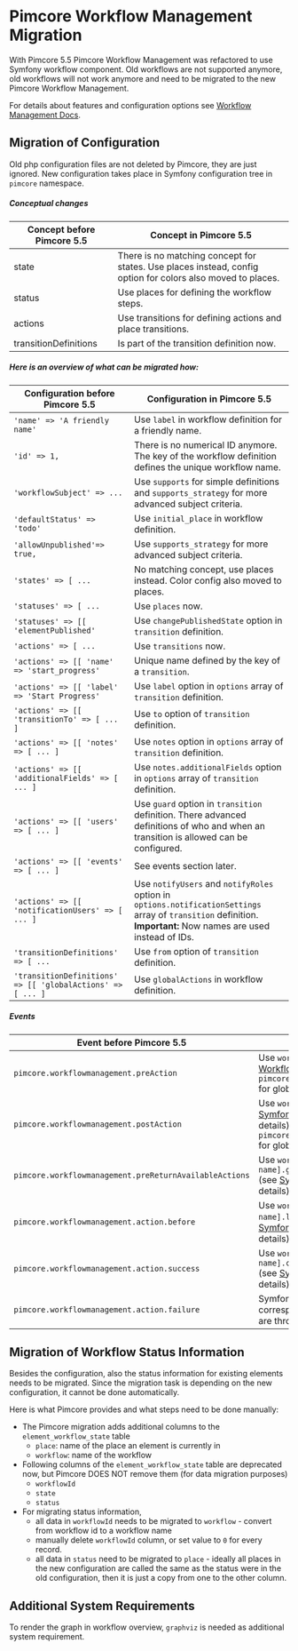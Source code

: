 # Pimcore Workflow Management Migration

With Pimcore 5.5 Pimcore Workflow Management was refactored to use Symfony workflow component. Old workflows are not 
supported anymore, old workflows will not work anymore and need to be migrated to the new Pimcore Workflow Management. 

For details about features and configuration options see [Workflow Management Docs](../../../07_Workflow_Management/README.md). 

## Migration of Configuration 
Old php configuration files are not deleted by Pimcore, they are just ignored. New configuration takes place in Symfony 
configuration tree in `pimcore` namespace.

##### Conceptual changes

| Concept before Pimcore 5.5 | Concept in Pimcore 5.5 | 
|----------------------------------|-----------------------------------------|
| state                 | There is no matching concept for states. Use places instead, config option for colors also moved to places.  | 
| status                | Use places for defining the workflow steps.  |
| actions               | Use transitions for defining actions and place transitions. | 
| transitionDefinitions | Is part of the transition definition now. | 

##### Here is an overview of what can be migrated how: 

| Configuration before Pimcore 5.5 | Configuration in Pimcore 5.5 | 
|----------------------------------|-----------------------------------------|
| `'name' => 'A friendly name'`    | Use `label` in workflow definition for a friendly name. |
| `'id' => 1,`                     | There is no numerical ID anymore. The key of the workflow definition defines the unique workflow name. |
| `'workflowSubject' => ... `      | Use `supports` for simple definitions and `supports_strategy` for more advanced subject criteria. |
| `'defaultStatus' => 'todo'`      | Use `initial_place` in workflow definition. |
| `'allowUnpublished'=> true,`     | Use `supports_strategy` for more advanced subject criteria. | 
| `'states' => [ ...`              | No matching concept, use places instead. Color config also moved to places. | 
| `'statuses' => [ ...`            | Use `places` now.  |
| `'statuses' => [[ 'elementPublished'` | Use `changePublishedState` option in `transition` definition.  |  
| `'actions' => [ ...`             | Use `transitions` now. |
| `'actions' => [[ 'name' => 'start_progress' ` | Unique name defined by the key of a `transition`. |
| `'actions' => [[ 'label' => 'Start Progress' ` | Use `label` option in `options` array of `transition` definition. | 
| `'actions' => [[ 'transitionTo' => [ ... ] ` | Use `to` option of `transition` definition. |
| `'actions' => [[ 'notes' => [ ... ] ` | Use `notes` option in `options` array of `transition` definition. |
| `'actions' => [[ 'additionalFields' => [ ... ] ` | Use `notes.additionalFields` option in `options` array of `transition` definition. | 
| `'actions' => [[ 'users' => [ ... ] ` | Use `guard` option in `transition` definition. There advanced definitions of who and when an transition is allowed can be configured. | 
| `'actions' => [[ 'events' => [ ... ] ` | See events section later. | 
| `'actions' => [[ 'notificationUsers' => [ ... ] ` | Use `notifyUsers` and `notifyRoles` option in `options.notificationSettings` array of `transition` definition. **Important:** Now names are used instead of IDs. |
| `'transitionDefinitions' => [ ... ` | Use `from` option of `transition` definition. |
| `'transitionDefinitions' => [[ 'globalActions' => [ ... ]  ` | Use `globalActions` in workflow definition. |

##### Events

| Event before Pimcore 5.5 | Event in Pimcore 5.5 | 
|----------------------------------|-----------------------------------------|
|`pimcore.workflowmanagement.preAction` | Use `workflow.leave` (see [Symfony Workflow Events](https://symfony.com/doc/3.4/workflow/usage.html#using-events) for details) or `pimcore.workflow.preGlobalAction` for global actions. |
|`pimcore.workflowmanagement.postAction` | Use `workflow.completed` (see [Symfony Workflow Events](https://symfony.com/doc/3.4/workflow/usage.html#using-events) for details) or `pimcore.workflow.postGlobalAction` for global actions. |
|`pimcore.workflowmanagement.preReturnAvailableActions` | Use `workflow.[workflow name].guard.[transition name]` (see [Symfony Guard Events](https://symfony.com/doc/3.4/workflow/usage.html#guard-events) for details). |
|`pimcore.workflowmanagement.action.before` | Use `workflow.[workflow name].leave.[place name]` (see [Symfony Workflow Events](https://symfony.com/doc/3.4/workflow/usage.html#using-events) for details). |
|`pimcore.workflowmanagement.action.success` | Use `workflow.[workflow name].completed.[transition name]` (see [Symfony Workflow Events](https://symfony.com/doc/3.4/workflow/usage.html#using-events) for details). |
|`pimcore.workflowmanagement.action.failure` | Symfony workflow module has no corresponding event as exceptions are thrown to outside world. |


## Migration of Workflow Status Information
Besides the configuration, also the status information for existing elements needs to be migrated. Since the migration 
task is depending on the new configuration, it cannot be done automatically. 

Here is what Pimcore provides and what steps need to be done manually: 

- The Pimcore migration adds additional columns to the `element_workflow_state` table
  - `place`: name of the place an element is currently in
  - `workflow`: name of the workflow
- Following columns of the `element_workflow_state` table are deprecated now, but Pimcore DOES NOT remove them (for data migration purposes)
  - `workflowId`
  - `state`
  - `status`
- For migrating status information, 
  - all data in `workflowId` needs to be migrated to `workflow` - convert from workflow id to a workflow name
  - manually delete `workflowId` column, or set value to `0` for every record. 
  - all data in `status` need to be migrated to `place` - ideally all places in the new configuration are called the same 
    as the status were in the old configuration, then it is just a copy from one to the other column.   
    

## Additional System Requirements
To render the graph in workflow overview, `graphviz` is needed as additional system requirement. 